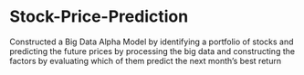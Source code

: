 # Stock-Price-Prediction
Constructed a Big Data Alpha Model by identifying a portfolio of stocks and predicting the future prices by processing the big data and constructing the factors by evaluating which of them predict the next month’s best return
